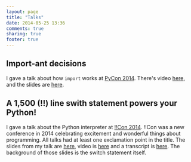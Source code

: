 ```yaml
---
layout: page
title: "Talks"
date: 2014-05-25 13:36
comments: true
sharing: true
footer: true
---
```



## Import-ant decisions
I gave a talk about how `import` works at [PyCon 2014](https://us.pycon.org/2014/).  There's video [here](pyvideo.org/video/2567/import-ant-decisions), and the slides are [here](https://speakerdeck.com/pycon2014/import-ant-decisions-by-allison-kaptur).

## A 1,500 (!!) line swith statement powers your Python!
I gave a talk about the Python interpreter at [!!Con 2014](bangbangcon.com). !!Con was a new conference in 2014 celebrating excitement and wonderful things about programming. All talks had at least one exclamation point in the title. The slides from my talk are [here](http://www.slideshare.net/akaptur/a-1500-line-switch-statement-powers-your-python-allison-kaptur-con-2014), video is [here](https://www.youtube.com/watch?v=4s9MkZATWY4) and a transcript is [here](http://bangbangcon.com/2014-transcripts/allison-kaptur-switch-statement-1500-lines.txt). The background of those slides is the switch statement itself.
